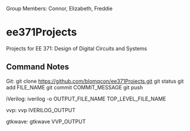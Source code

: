 Group Members: Connor, Elizabeth, Freddie

# ee371Projects
Projects for EE 371: Design of Digital Circuits and Systems


## Command Notes
Git:
	git clone https://github.com/blomqcon/ee371Projects.git
	git status
	git add FILE_NAME
	git commit COMMIT_MESSAGE
	git push

iVerilog:
	iverilog -o OUTPUT_FILE_NAME TOP_LEVEL_FILE_NAME
	
vvp:
	vvp IVERILOG_OUTPUT
	
gtkwave:
	gtkwave VVP_OUTPUT